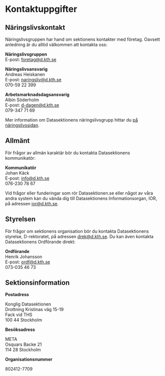 # Kontaktuppgifter

## Näringslivskontakt

Näringslivsgruppen har hand om sektionens kontakter med företag. Oavsett
anledning är du alltid välkommen att kontakta oss:

**Näringslivsgruppen**<br />
E-post: [foretag@d.kth.se](mailto:foretag@d.kth.se)

**Näringslivsansvarig**<br />
Andreas Heiskanen<br />
E-post: [naringsliv@d.kth.se](mailto:naringsliv@d.kth.se)<br />
070-59 22 399

**Arbetsmarknadsdagsansvarig**<br />
Albin Söderholm<br />
E-post: [d-dagen@d.kth.se](mailto:d-dagen@d.kth.se)<br />
079-347 71 69

Mer information om Datasektionens näringslivsgrupp hittar du [på näringslivssidan](/naringsliv).


## Allmänt

För frågor av allmän karaktär bör du kontakta Datasektionens kommunikatör:

**Kommunikatör**<br />
Johan Käck<br />
E-post: [info@d.kth.se](mailto:info@d.kth.se)<br />
076-230 78 67

Vid frågor eller funderingar som rör Datasektionen.se eller något av våra andra system kan du vända dig till Datasektionens Informationsorgan, IOR, på adressen [ior@d.kth.se](mailto:ior@d.kth.se).

## Styrelsen

För frågor om sektionens organisation bör du kontakta Datasektionens styrelse,
D-rektoratet, på adressen [drek@d.kth.se](mailto:drek@d.kth.se). Du kan
även kontakta Datasektionens Ordförande direkt:

**Ordförande**<br />
Henrik Johansson<br />
E-post: [ordf@d.kth.se](mailto:ordf@d.kth.se)<br />
073-035 46 73

## Sektionsinformation

**Postadress**

Konglig Datasektionen<br />
Drottning Kristinas väg 15-19<br />
Fack vid THS<br />
100 44 Stockholm

**Besöksadress**

META<br />
Osquars Backe 21<br />
114 28 Stockholm

**Organisationsnummer**

802412-7709
